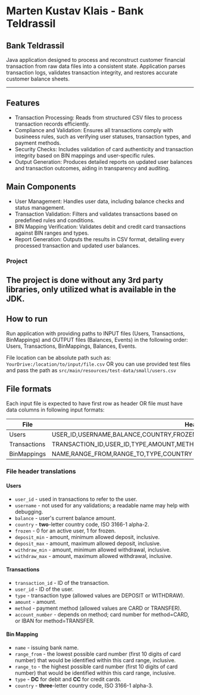 # Marten Kustav Klais - Bank Teldrassil

## Bank Teldrassil
Java application designed to process and reconstruct customer financial transaction from raw data files into a consistent state.
Application parses transaction logs, validates transaction integrity, and restores accurate customer balance sheets.

---

## Features
- Transaction Processing: Reads from structured CSV files to process transaction records efficiently.
- Compliance and Validation: Ensures all transactions comply with busineess rules, such as verifying user statuses, transaction types, and payment methods.
- Security Checks: Includes validation of card authenticity and transaction integrity based on BIN mappings and user-specific rules.
- Output Generation: Produces detailed reports on updated user balances and transaction outcomes, aiding in transparency and auditing.

## Main Components
- User Management: Handles user data, including balance checks and status management.
- Transaction Validation: Filters and validates transactions based on predefined rules and conditions.
- BIN Mapping Verification: Validates debit and credit card transactions against BIN ranges and types.
- Report Generation: Outputs the results in CSV format, detailing every processed transaction and updated user balances.

### Project
The project is done without any 3rd party libraries, only utilized what is available in the JDK.
---

## How to run
Run application with providing paths to INPUT files (Users, Transactions, BinMappings) and OUTPUT files (Balances, Events) in the following order:
Users, Transactions, BinMappings, Balances, Events.

File location can be absolute path such as: `YourDrive:/location/to/input/file.csv` OR you can use provided test files and pass the path as `src/main/resources/test-data/small/users.csv`

## File formats
Each input file is expected to have first row as header OR file must have data columns in following input formats:

| File         | Header                                                                        |
|--------------|-------------------------------------------------------------------------------|
| Users        | USER_ID,USERNAME,BALANCE,COUNTRY,FROZEN,DEPOSIT_MIN,WITHDRAW_MIN,WITHDRAW_MAX |
| Transactions | TRANSACTION_ID,USER_ID,TYPE,AMOUNT,METHOD,ACCOUNT_NUMBER                      |
| BinMappings  | NAME,RANGE_FROM,RANGE_TO,TYPE,COUNTRY                                         |

### File header translations
#### Users
- `user_id` - used in transactions to refer to the user.
- `username` - not used for any validations; a readable name may help with debugging.
- `balance` - user's current balance amount.
- `country` - **two**-letter country code, ISO 3166-1 alpha-2.
- `frozen` - 0 for an active user, 1 for frozen.
- `deposit_min` - amount, minimum allowed deposit, inclusive.
- `deposit_max` - amount, maximum allowed deposit, inclusive.
- `withdraw_min` - amount, minimum allowed withdrawal, inclusive.
- `withdraw_max` - amount, maximum allowed withdrawal, inclusive.

#### Transactions
- `transaction_id` - ID of the transaction.
- `user_id` - ID of the user.
- `type` - transaction type (allowed values are DEPOSIT or WITHDRAW).
- `amount` - amount.
- `method` - payment method (allowed values are CARD or TRANSFER).
- `account_number` - depends on method; card number for method=CARD, or IBAN for method=TRANSFER.

#### Bin Mapping
- `name` - issuing bank name.
- `range_from` - the lowest possible card number (first 10 digits of card number) that would be identified within this card range, inclusive.
- `range_to` - the highest possible card number (first 10 digits of card number) that would be identified within this card range, inclusive.
- `type` - **DC** for debit and **CC** for credit cards.
- `country` - **three**-letter country code, ISO 3166-1 alpha-3.


